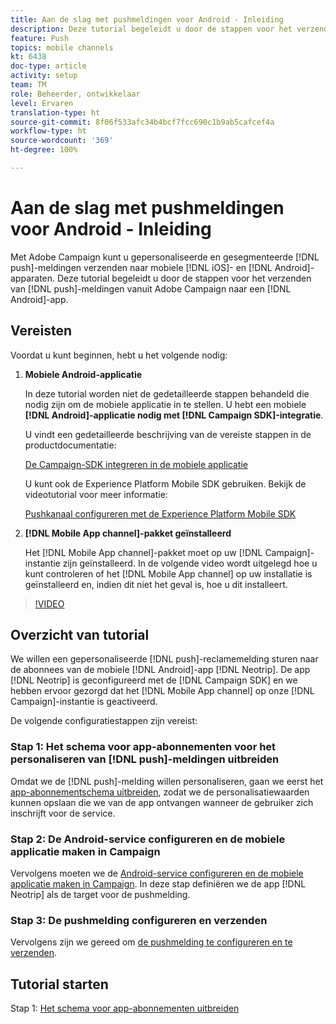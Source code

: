 ```yaml
---
title: Aan de slag met pushmeldingen voor Android - Inleiding
description: Deze tutorial begeleidt u door de stappen voor het verzenden van pushmeldingen vanuit Adobe Campaign en het ontvangen van deze meldingen in uw Android-app.
feature: Push
topics: mobile channels
kt: 6438
doc-type: article
activity: setup
team: TM
role: Beheerder, ontwikkelaar
level: Ervaren
translation-type: ht
source-git-commit: 8f06f533afc34b4bcf7fcc690c1b9ab5cafcef4a
workflow-type: ht
source-wordcount: '369'
ht-degree: 100%

---
```



# Aan de slag met pushmeldingen voor Android - Inleiding

Met Adobe Campaign kunt u gepersonaliseerde en gesegmenteerde [!DNL push]-meldingen verzenden naar mobiele [!DNL iOS]- en [!DNL Android]-apparaten. Deze tutorial begeleidt u door de stappen voor het verzenden van [!DNL push]-meldingen vanuit Adobe Campaign naar een [!DNL Android]-app.

## Vereisten

Voordat u kunt beginnen, hebt u het volgende nodig:

1) **Mobiele Android-applicatie**

   In deze tutorial worden niet de gedetailleerde stappen behandeld die nodig zijn om de mobiele applicatie in te stellen. U hebt een mobiele **[!DNL Android]-applicatie nodig met [!DNL Campaign SDK]-integratie**.

   U vindt een gedetailleerde beschrijving van de vereiste stappen in de productdocumentatie:

   [De Campaign-SDK integreren in de mobiele applicatie](https://experienceleague.adobe.com/docs/campaign-classic/using/sending-messages/sending-push-notifications/integrating-campaign-sdk-into-the-mobile-application.html?lang=nl)

   U kunt ook de Experience Platform Mobile SDK gebruiken. Bekijk de videotutorial voor meer informatie:

   [Pushkanaal configureren met de Experience Platform Mobile SDK](https://experienceleague.adobe.com/docs/campaign-classic-learn/tutorials/sending-messages/push-channel/configure-push-using-aep-mobile-sdk.html?lang=nl)

2) **[!DNL Mobile App channel]-pakket geïnstalleerd**

   Het [!DNL Mobile App channel]-pakket moet op uw [!DNL Campaign]-instantie zijn geïnstalleerd. In de volgende video wordt uitgelegd hoe u kunt controleren of het [!DNL Mobile App channel] op uw installatie is geïnstalleerd en, indien dit niet het geval is, hoe u dit installeert.

>[!VIDEO](https://video.tv.adobe.com/v/326544?quality=12)

## Overzicht van tutorial

We willen een gepersonaliseerde [!DNL push]-reclamemelding sturen naar de abonnees van de mobiele [!DNL Android]-app [!DNL Neotrip]. De app [!DNL Neotrip] is geconfigureerd met de [!DNL Campaign SDK] en we hebben ervoor gezorgd dat het [!DNL Mobile App channel] op onze [!DNL Campaign]-instantie is geactiveerd.

De volgende configuratiestappen zijn vereist:

### Stap 1: Het schema voor app-abonnementen voor het personaliseren van [!DNL push]-meldingen uitbreiden

Omdat we de [!DNL push]-melding willen personaliseren, gaan we eerst het [app-abonnementschema uitbreiden](/help/tutorial-getting-started-with-push-notifications-for-android/extending-the-app-subscription-schema.md), zodat we de personalisatiewaarden kunnen opslaan die we van de app ontvangen wanneer de gebruiker zich inschrijft voor de service.

### Stap 2: De Android-service configureren en de mobiele applicatie maken in Campaign

Vervolgens moeten we de [Android-service configureren en de mobiele applicatie maken in Campaign](/help/tutorial-getting-started-with-push-notifications-for-android/configuring-an-android-service-in-campaign.md). In deze stap definiëren we de app [!DNL Neotrip] als de target voor de pushmelding.

### Stap 3: De pushmelding configureren en verzenden

Vervolgens zijn we gereed om [de pushmelding te configureren en te verzenden](/help/tutorial-getting-started-with-push-notifications-for-android/configuring-and-sending-push-notifications.md).

## Tutorial starten

Stap 1: [Het schema voor app-abonnementen uitbreiden](/help/tutorial-getting-started-with-push-notifications-for-android/extending-the-app-subscription-schema.md)
